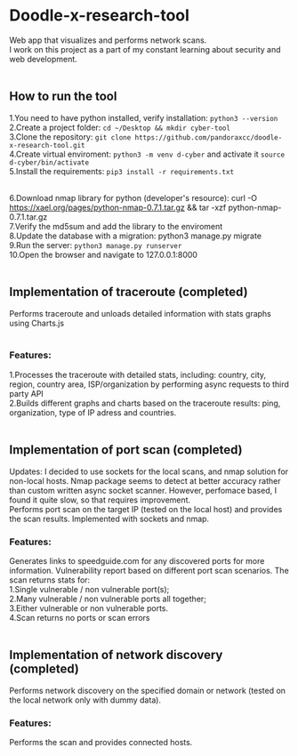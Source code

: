 # Doodle-x-research-tool
Web app that visualizes and performs network scans. </br>I work on this project as a part of my constant learning about security and web development.</br></br>

## How to run the tool
1.You need to have python installed, verify installation: `python3 --version`</br>
2.Create a project folder: `cd ~/Desktop && mkdir cyber-tool`</br>
3.Clone the repository: `git clone https://github.com/pandoraxcc/doodle-x-research-tool.git`</br>
4.Create virtual enviroment: `python3 -m venv d-cyber` and activate it `source d-cyber/bin/activate`</br>
5.Install the requirements: `pip3 install -r requirements.txt`</br></br>

6.Download nmap library for python (developer's resource): curl -O https://xael.org/pages/python-nmap-0.7.1.tar.gz && tar -xzf python-nmap-0.7.1.tar.gz</br>
7.Verify the md5sum and add the library to the enviroment</br>
8.Update the database with a migration: python3 manage.py migrate</br> 
9.Run the server: `python3 manage.py runserver`</br>
10.Open the browser and navigate to 127.0.0.1:8000</br></br>

## Implementation of traceroute (completed)

Performs traceroute and unloads detailed information with stats graphs using Charts.js</br></br>

### Features:
1.Processes the traceroute with detailed stats, including: country, city, region, country area, ISP/organization by performing async requests to third party API</br>
2.Builds different graphs and charts based on the traceroute results: ping, organization, type of IP adress and countries.</br></br>

## Implementation of port scan (completed)
Updates: I decided to use sockets for the local scans, and nmap solution for non-local hosts. Nmap package seems to detect at better accuracy rather than custom written async socket scanner. However, perfomace based, I found it quite slow, so that requires improvement.</br>
Performs port scan on the target IP (tested on the local host) and provides the scan results. Implemented with sockets and nmap.

### Features:
Generates links to speedguide.com for any discovered ports for more information.
Vulnerability report based on different port scan scenarios. The scan returns stats for:</br>
1.Single vulnerable / non vulnerable port(s);</br>
2.Many vulnerable / non vulnerable ports all together;</br>
3.Either vulnerable or non vulnerable ports.</br>
4.Scan returns no ports or scan errors</br></br>

## Implementation of network discovery (completed)
Performs network discovery on the specified domain or network (tested on the local network only with dummy data).

### Features:
Performs the scan and provides connected hosts.
